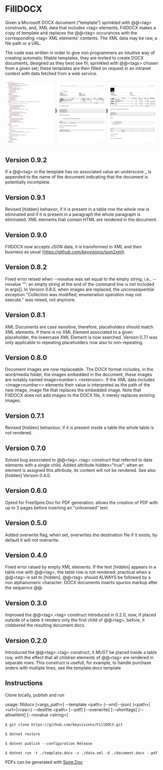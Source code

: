 # FillDOCX

Given a Microsoft DOCX document (“template”) sprinkled with @@\<tag> constructs, and, XML data that includes \<tag> elements, FillDOCX makes a copy of template and replaces the @@\<tag> occurances with the corresponding \<tag> XML elements' contents. The XML data may be raw, a file path or a URL.

The code was written in order to give non programmers an intuitive way of creating automatic fillable templates, they are invited to create DOCX documents, designed as they best see fit, sprinkled with @@\<tags> chosen from a given set; these templates are then filled on request in an intranet context with data fetched from a web service.

![From DOCX template to DOCX document](https://github.com/keyvisions/FillDOCX/blob/master/media/visual.jpg "From DOCX template to DOCX document")

## Version 0.9.2
If a @@\<tag> in the template has no associated value an underscore _ is appended to the name of the document indicating that the document is potentially incomplete.

## Version 0.9.1
Revised [hidden] behavior, if it is present in a table row the whole row is eliminated and if it is present in a paragraph the whole paragraph is eliminated.
XML elements that contain HTML are rendered in the document.

## Version 0.9.0
FillDOCX now accepts JSON data, it is transformed in XML and then business as usual (https://github.com/keyvisions/json2xml).

## Version 0.8.2
Fixed error reised when --novalue was set equal to the empty string, i.e., --novalue "": an empty string at the end of the command line is not included in args[].
In Version 0.8.0, when images are replaced, the unconsequential exception "Collection was modified; enumeration operation may not execute." was reised, not anymore. 

## Version 0.8.1
XML Documents are case sensitive, therefore, placeholders should match XML elements. If there is no XML Element associated to a given placeholder, the lowercase XML Element is now searched.
Version 0.7.1 was only applicable to repeating placeholders now also to non-repeating.

## Version 0.8.0
Document images are now replaceable. The DOCX format includes, in the word/media folder, the images embedded in the document, these images are notably named image\<number>.\<extension>. If the XML data includes \<image\<number>> elements their value is interpreted as the path of the new image, image file that replaces the embedded image. Note that FillDOCX does not add images to the DOCX file, it merely replaces existing images.

## Version 0.7.1
Revised [hidden] behaviour, if it is present inside a table the whole table is not rendered.

## Version 0.7.0
Solved bug associated to @@\<tag>.\<tag> construct that referred to data elements with a single child.
Added attribute hidden="true": when an element is assigned this attribute, its content will not be rendered. See also [hidden] Version 0.4.0.

## Version 0.6.0
Opted for FreeSpire.Doc for PDF generation: allows the creation of PDF with up to 3 pages before inserting an "unlicensed" text.

## Version 0.5.0
Added overwrite flag, when set, overwrites the destination file if it exists, by default it will not overwrite.

## Version 0.4.0
Fixed error raised by empty XML elements.
If the text [hidden] appears in a table row with @@\<tag>, the table row is not rendered: practical when a @@\<tag> is set to [hidden].
@@\<tag> should ALWAYS be followed by a non alphanumeric character: DOCX documents inserts spurios markup after the sequence @@.

## Version 0.3.0
Improved the @@\<tag>.\<tag> construct introduced in 0.2.0, now, if placed outside of a table it renders only the first child of @@\<tag>, before, it clobbered the resulting document.docx.

## Version 0.2.0
Introduced the @@\<tag>.\<tag> construct, it _MUST_ be placed inside a table row, with the effect that all children elements of @@\<tag> are rendered in separate rows.
This construct is usefull, for example, to handle purchase orders with multiple lines, see the template.docx template

## Instructions
Clone locally, publish and run

usage: filldocx [\<args_path>] --template \<path> (--xml|--json) (\<path>|\<url>|\<raw>) --destfile \<path> [--pdf] [--overwrite] [--shorttags] [--allowhtml] [--novalue \<string>]

`$ git clone https://github.com/keyvisions/FillDOCX.git`

`$ dotnet restore`

`$ dotnet publish --configuration Release`

`$ dotnet run -t ./template.docx -x ./data.xml -d ./document.docx --pdf`

PDFs can be generated with [Spire.Doc](https://www.e-iceblue.com/Introduce/word-for-net-introduce.html)
